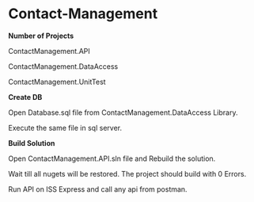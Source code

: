 # Contact-Management

**Number of Projects**

ContactManagement.API

ContactManagement.DataAccess

ContactManagement.UnitTest

**Create DB**

Open Database.sql file from ContactManagement.DataAccess Library.

Execute the same file in sql server.

**Build Solution**

Open ContactManagement.API.sln file and Rebuild the solution.

Wait till all nugets will be restored. The project should build with 0 Errors.

Run API on ISS Express and call any api from postman.

